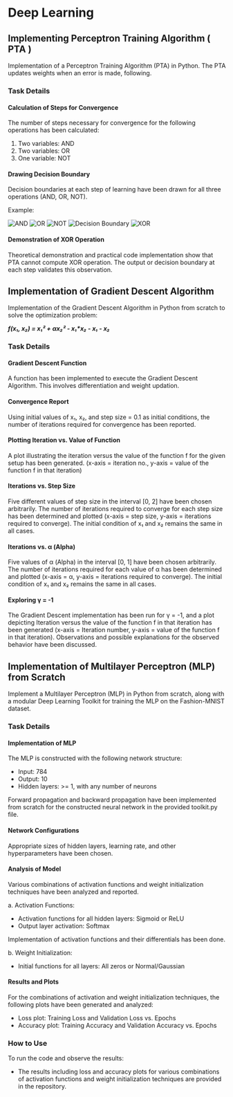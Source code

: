 # Deep Learning

## Implementing Perceptron Training Algorithm ( PTA )

Implementation of a Perceptron Training Algorithm (PTA) in Python. The PTA updates weights when an error is made, following.

### Task Details

#### Calculation of Steps for Convergence

The number of steps necessary for convergence for the following operations has been calculated:

1. Two variables: AND
2. Two variables: OR
3. One variable: NOT

#### Drawing Decision Boundary

Decision boundaries at each step of learning have been drawn for all three operations (AND, OR, NOT).


Example:

![AND](https://github.com/manvendra-nema/Fundamental-of-DeepLearning/assets/53614640/814261ee-127c-48f7-8025-5dca78636921)
![OR](https://github.com/manvendra-nema/Fundamental-of-DeepLearning/assets/53614640/6c55c14c-5b47-4737-9f5b-743cdf5da806)
![NOT](https://github.com/manvendra-nema/Fundamental-of-DeepLearning/assets/53614640/dc80ac44-1736-40bc-9589-851771b9cf1c)
![Decision Boundary](https://github.com/manvendra-nema/Fundamental-of-DeepLearning/assets/53614640/25ce5b69-39d1-494e-8f8b-f12ee349746d)
![XOR](https://github.com/manvendra-nema/Fundamental-of-DeepLearning/assets/53614640/94275018-d9a7-4e1e-9333-210e3c4791c2)


#### Demonstration of XOR Operation

Theoretical demonstration and practical code implementation show that PTA cannot compute XOR operation. The output or decision boundary at each step validates this observation.

## Implementation of Gradient Descent Algorithm

Implementation of the Gradient Descent Algorithm in Python from scratch to solve the optimization problem:

**_f(x₁, x₂) = x₁² + αx₂² - x₁*x₂ - x₁ - x₂_**

### Task Details

#### Gradient Descent Function

A function has been implemented to execute the Gradient Descent Algorithm. This involves differentiation and weight updation.

#### Convergence Report

Using initial values of x₁, x₂, and step size = 0.1 as initial conditions, the number of iterations required for convergence has been reported.

#### Plotting Iteration vs. Value of Function

A plot illustrating the iteration versus the value of the function f for the given setup has been generated. (x-axis = iteration no., y-axis = value of the function f in that iteration)

#### Iterations vs. Step Size

Five different values of step size in the interval [0, 2] have been chosen arbitrarily. The number of iterations required to converge for each step size has been determined and plotted (x-axis = step size, y-axis = iterations required to converge). The initial condition of x₁ and x₂ remains the same in all cases.

#### Iterations vs. α (Alpha)

Five values of α (Alpha) in the interval [0, 1] have been chosen arbitrarily. The number of iterations required for each value of α has been determined and plotted (x-axis = α, y-axis = iterations required to converge). The initial condition of x₁ and x₂ remains the same in all cases.

#### Exploring γ = -1

The Gradient Descent implementation has been run for γ = -1, and a plot depicting Iteration versus the value of the function f in that iteration has been generated (x-axis = Iteration number, y-axis = value of the function f in that iteration). Observations and possible explanations for the observed behavior have been discussed.

## Implementation of Multilayer Perceptron (MLP) from Scratch

Implement a Multilayer Perceptron (MLP) in Python from scratch, along with a modular Deep Learning Toolkit for training the MLP on the Fashion-MNIST dataset.

### Task Details

#### Implementation of MLP

The MLP is constructed with the following network structure:

- Input: 784
- Output: 10
- Hidden layers: >= 1, with any number of neurons

Forward propagation and backward propagation have been implemented from scratch for the constructed neural network in the provided toolkit.py file.

#### Network Configurations

Appropriate sizes of hidden layers, learning rate, and other hyperparameters have been chosen.

#### Analysis of Model

Various combinations of activation functions and weight initialization techniques have been analyzed and reported.

a. Activation Functions:

- Activation functions for all hidden layers: Sigmoid or ReLU
- Output layer activation: Softmax

Implementation of activation functions and their differentials has been done.

b. Weight Initialization:

- Initial functions for all layers: All zeros or Normal/Gaussian

#### Results and Plots

For the combinations of activation and weight initialization techniques, the following plots have been generated and analyzed:

- Loss plot: Training Loss and Validation Loss vs. Epochs
- Accuracy plot: Training Accuracy and Validation Accuracy vs. Epochs

### How to Use

To run the code and observe the results:

- The results including loss and accuracy plots for various combinations of activation functions and weight initialization techniques are provided in the repository.
